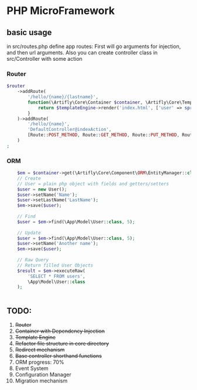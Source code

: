 # PHP MicroFramework

## basic usage
in src/routes.php define app routes:
First will go arguments for injection, and then url arguments.
Also you can create controller class in src/Controller with some action
### Router
```php
$router
    ->addRoute(
        '/hello/{name}/{lastname}',
        function(\Artifly\Core\Container $container, \Artifly\Core\TemplateEngine $templateEngine, $name, $lastname) {
            return $templateEngine->render('index.html', ['user' => sprintf('%s %s', $name, $lastname)]);
        }
    )->addRoute(
        '/hello/{name}',
        'DefaultController@indexAction',
        [Route::POST_METHOD, Route::GET_METHOD, Route::PUT_METHOD, Route::DELETE_METHOD]
    )
;
```

### ORM
```php
    $em = $container->get(\Artifly\Core\Component\ORM\EntityManager::class);
    // Create 
    // User = plain php object with fields and getters/setters
    $user = new User();
    $user->setName('Name');
    $user->setLastName('LastName');
    $em->save($user);
    
    // Find
    $user = $em->find(\App\Model\User::class, 5);
    
    // Update
    $user = $em->find(\App\Model\User::class, 5);
    $user->setName('Another name');
    $em->save($user);
    
    // Raw Query
    // Return filled User Objects
    $result = $em->executeRaw(
        'SELECT * FROM users',
        \App\Model\User::class
    );
    
```

## TODO:
1.  ~~Router~~
2.  ~~Container with Dependency Injection~~
3.  ~~Template Engine~~
4.  ~~Refactor file structure in core directory~~
5.  ~~Redirect mechanism~~
6.  ~~Base controller shorthand functions~~
7.  ORM progress: 70%
8.  Event System
9.  Configuration Manager
10. Migration mechanism
